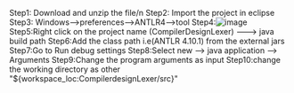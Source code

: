 Step1: Download and unzip the file/n
Step2: Import the project in eclipse
Step3: Windows-->preferences-->ANTLR4-->tool
Step4:![image](https://github.com/DasariHarsha/PythonCompilerDesign/assets/85623307/04a2c99c-6b68-4cb7-8e3a-3371567ffada)
Step5:Right click on the project name (CompilerDesignLexer) ---> java build path
Step6:Add the class path i.e(ANTLR 4.10.1) from the external jars
Step7:Go to Run debug settings
Step8:Select new --> java application --> Arguments
Step9:Change the program arguments as input
Step10:change the working directory as other "${workspace_loc:CompilerdesignLexer/src}"
